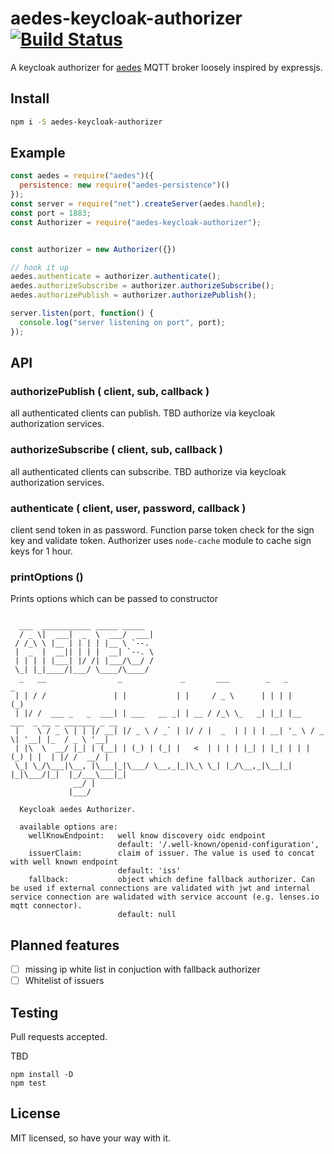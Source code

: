 # aedes-keycloak-authorizer&nbsp;&nbsp;[![Build Status](https://github.com/toniiiik/aedes-keycloak-authorizer/build.svg)](toniiiik/aedes-keycloak-authorizer)

A keycloak authorizer for [aedes](https://github.com/mcollina/aedes) MQTT broker loosely inspired by expressjs.


## Install

```bash
npm i -S aedes-keycloak-authorizer
```

## Example

```javascript
const aedes = require("aedes")({
  persistence: new require("aedes-persistence")()
});
const server = require("net").createServer(aedes.handle);
const port = 1883;
const Authorizer = require("aedes-keycloak-authorizer");


const authorizer = new Authorizer({})

// hook it up
aedes.authenticate = authorizer.authenticate();
aedes.authorizeSubscribe = authorizer.authorizeSubscribe();
aedes.authorizePublish = authorizer.authorizePublish();

server.listen(port, function() {
  console.log("server listening on port", port);
});
```

## API

### authorizePublish ( client, sub, callback )

all authenticated clients can publish.
TBD authorize via keycloak authorization services.

### authorizeSubscribe ( client, sub, callback )

all authenticated clients can subscribe.
TBD authorize via keycloak authorization services.

### authenticate ( client, user, password, callback )
client send token in as password. Function parse token check for the sign key and validate token. Authorizer uses `node-cache` module to cache sign keys for 1 hour. 

### printOptions ()
Prints options which can be passed to constructor
```

  ___  ___________ _____ _____                                                              
  / _ \|  ___|  _  \  ___/  ___|                                                             
 / /_\ \ |__ | | | | |__ \ `--.                                                              
 |  _  |  __|| | | |  __| `--. \                                                             
 | | | | |___| |/ /| |___/\__/ /                                                             
 \_| |_|____/|___/ \____/\____/                                                              
  _   __                _             _       ___        _   _                _              
 | | / /               | |           | |     / _ \      | | | |              (_)             
 | |/ /  ___ _   _  ___| | ___   __ _| | __ / /_\ \_   _| |_| |__   ___  _ __ _ _______ _ __ 
 |    \ / _ \ | | |/ __| |/ _ \ / _` | |/ / |  _  | | | | __| '_ \ / _ \| '__| |_  / _ \ '__|
 | |\  \  __/ |_| | (__| | (_) | (_| |   <  | | | | |_| | |_| | | | (_) | |  | |/ /  __/ |   
 \_| \_/\___|\__, |\___|_|\___/ \__,_|_|\_\ \_| |_/\__,_|\__|_| |_|\___/|_|  |_/___\___|_|   
              __/ |                                                                          
             |___/     

  Keycloak aedes Authorizer.

  available options are:
    wellKnowEndpoint:   well know discovery oidc endpoint
                        default: '/.well-known/openid-configuration',
    issuerClaim:        claim of issuer. The value is used to concat with well known endpoint
                        default: 'iss'
    fallback:           object which define fallback authorizer. Can be used if external connections are validated with jwt and internal service connection are walidated with service account (e.g. lenses.io mqtt connector).
                        default: null
```

## Planned features

 - [ ] missing ip white list in conjuction with fallback authorizer
 - [ ] Whitelist of issuers

## Testing

Pull requests accepted.

TBD

```
npm install -D
npm test
```


## License

MIT licensed, so have your way with it.
